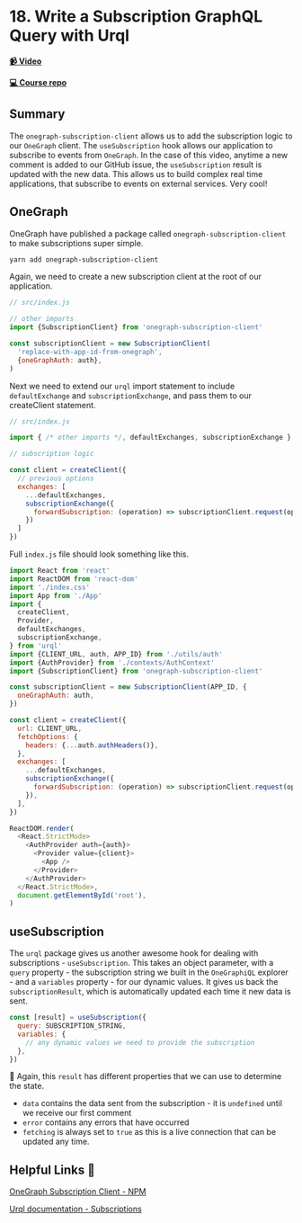 # 18. Write a Subscription GraphQL Query with Urql

**[📹 Video](https://egghead.io/lessons/react-write-a-subscription-graphql-query-with-urql)**

**[💻 Course repo](https://github.com/theianjones/egghead-graphql-subscriptions)**

## Summary

The `onegraph-subscription-client` allows us to add the subscription logic to our `OneGraph` client. The `useSubscription` hook allows our application to subscribe to events from `OneGraph`. In the case of this video, anytime a new comment is added to our GitHub issue, the `useSubscription` result is updated with the new data. This allows us to build complex real time applications, that subscribe to events on external services. Very cool!

## OneGraph

OneGraph have published a package called `onegraph-subscription-client` to make subscriptions super simple.

```bash
yarn add onegraph-subscription-client
```

Again, we need to create a new subscription client at the root of our application.

```js
// src/index.js

// other imports
import {SubscriptionClient} from 'onegraph-subscription-client'

const subscriptionClient = new SubscriptionClient(
  'replace-with-app-id-from-onegraph',
  {oneGraphAuth: auth},
)
```

Next we need to extend our `urql` import statement to include `defaultExchange` and `subscriptionExchange`, and pass them to our createClient statement.

```js
// src/index.js

import { /* other imports */, defaultExchanges, subscriptionExchange } from 'urql'

// subscription logic

const client = createClient({
  // previous options
  exchanges: [
    ...defaultExchanges,
    subscriptionExchange({
      forwardSubscription: (operation) => subscriptionClient.request(operation)
    })
  ]
})
```

Full `index.js` file should look something like this.

```js
import React from 'react'
import ReactDOM from 'react-dom'
import './index.css'
import App from './App'
import {
  createClient,
  Provider,
  defaultExchanges,
  subscriptionExchange,
} from 'urql'
import {CLIENT_URL, auth, APP_ID} from './utils/auth'
import {AuthProvider} from './contexts/AuthContext'
import {SubscriptionClient} from 'onegraph-subscription-client'

const subscriptionClient = new SubscriptionClient(APP_ID, {
  oneGraphAuth: auth,
})

const client = createClient({
  url: CLIENT_URL,
  fetchOptions: {
    headers: {...auth.authHeaders()},
  },
  exchanges: [
    ...defaultExchanges,
    subscriptionExchange({
      forwardSubscription: (operation) => subscriptionClient.request(operation),
    }),
  ],
})

ReactDOM.render(
  <React.StrictMode>
    <AuthProvider auth={auth}>
      <Provider value={client}>
        <App />
      </Provider>
    </AuthProvider>
  </React.StrictMode>,
  document.getElementById('root'),
)
```

## useSubscription

The `urql` package gives us another awesome hook for dealing with subscriptions - `useSubscription`. This takes an object parameter, with a `query` property - the subscription string we built in the `OneGraphiQL` explorer - and a `variables` property - for our dynamic values. It gives us back the `subscriptionResult`, which is automatically updated each time it new data is sent.

```js
const [result] = useSubscription({
  query: SUBSCRIPTION_STRING,
  variables: {
    // any dynamic values we need to provide the subscription
  },
})
```

🤔 Again, this `result` has different properties that we can use to determine the state.

- `data` contains the data sent from the subscription - it is `undefined` until we receive our first comment
- `error` contains any errors that have occurred
- `fetching` is always set to `true` as this is a live connection that can be updated any time.

## Helpful Links 🤔

[OneGraph Subscription Client - NPM](https://www.npmjs.com/package/onegraph-subscription-client)

[Urql documentation - Subscriptions](https://formidable.com/open-source/urql/docs/advanced/subscriptions/)

